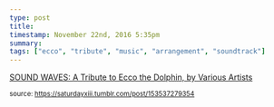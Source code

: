 ```yaml
---
type: post
title: 
timestamp: November 22nd, 2016 5:35pm
summary: 
tags: ["ecco", "tribute", "music", "arrangement", "soundtrack"]
---
```

<a href=" https://href.li/?https://soundwavesecco.bandcamp.com/">
                        SOUND WAVES: A Tribute to Ecco the Dolphin, by Various Artists                    </a>
                
                
                
                                
<small>source: https://saturdayxiii.tumblr.com/post/153537279354</small>